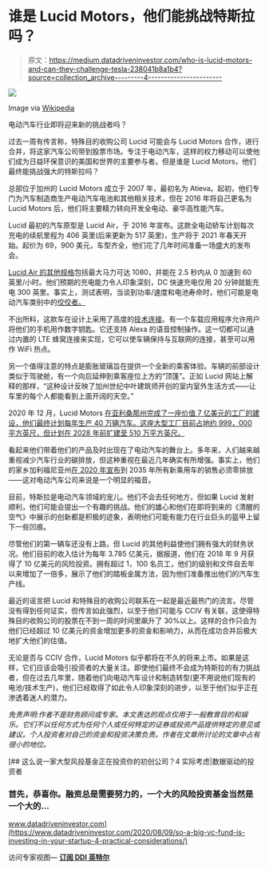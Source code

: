 # 谁是 Lucid Motors，他们能挑战特斯拉吗？

> 原文：<https://medium.datadriveninvestor.com/who-is-lucid-motors-and-can-they-challenge-tesla-238041b8a1b4?source=collection_archive---------4----------------------->

![](img/21e60f05fefa0a927a0bd68749deb612.png)

Image via [Wikipedia](https://upload.wikimedia.org/wikipedia/en/a/a1/Lucid_Air_rear_view_in_cityscape.jpg)

电动汽车行业即将迎来新的挑战者吗？

过去一周有传言称，特殊目的收购公司 Lucid 可能会与 Lucid Motors 合作，进行合并，将这家汽车公司带到股票市场。专注于电动汽车，这样的权力移动可以使他们成为日益环保意识的美国和世界的主要参与者。但是谁是 Lucid Motors，他们最终能挑战强大的特斯拉吗？

总部位于加州的 Lucid Motors 成立于 2007 年，最初名为 Atieva。起初，他们专门为汽车制造商生产电动汽车电池和其他相关技术，但在 2016 年将自己更名为 Lucid Motors 后，他们将主要精力转向开发全电动、豪华高性能汽车。

Lucid 最初的汽车原型是 Lucid Air，于 2016 年宣布。这款全电动轿车计划每次充电的续航里程为 406 英里(后来更新为 517 英里)，生产将于 2021 年春天开始。起价为 69，900 美元，车型齐全，他们花了几年时间准备一场盛大的发布会。

[Lucid Air 的其他规格](https://www.lucidmotors.com/air)包括最大马力可达 1080，并能在 2.5 秒内从 0 加速到 60 英里/小时。他们预期的充电能力令人印象深刻，DC 快速充电仅用 20 分钟就能充电 300 英里。事实上，测试表明，当谈到功率/速度和电池寿命时，他们可能是电动汽车类别中的[佼佼者。](https://www.cnet.com/roadshow/news/2021-lucid-air-tesla-model-s-porsche-taycan-comparison/)

不出所料，这款车在设计上采用了高度的[技术连接](https://www.lucidmotors.com/air/connectivity)。有一个车载应用程序允许用户将他们的手机用作数字钥匙。它还支持 Alexa 的语音控制操作。这一切都可以通过内置的 LTE 蜂窝连接来实现，它可以使车辆保持与互联网的连接，甚至可以用作 WiFi 热点。

另一个值得注意的特点是膨胀玻璃旨在提供一个全新的乘客体验。车辆的前部设计类似于驾驶舱，有一个向后延伸到乘客座位上方的“顶篷”。正如 Lucid 网站上解释的那样，“这种设计反映了加州世纪中叶建筑师开创的室内室外生活方式——让车里的每个人都能看到上面开阔的天空。”

2020 年 12 月，Lucid Motors [在亚利桑那州完成了一座价值 7 亿美元的工厂的建设，他们最终计划每年生产 40 万辆汽车。这座大型工厂目前占地约 999，000 平方英尺，但计划在 2028 年前扩建至 510 万平方英尺。](https://en.wikipedia.org/wiki/Lucid_Motors)

看起来他们带着他们的产品及时出现在了电动汽车的舞台上。多年来，人们越来越重视减少汽车行业的碳排放，但这种重视在最近几年确实有所增强。事实上，他们的家乡加利福尼亚州[在 2020 年宣布](https://www.gov.ca.gov/2020/09/23/governor-newsom-announces-california-will-phase-out-gasoline-powered-cars-drastically-reduce-demand-for-fossil-fuel-in-californias-fight-against-climate-change/#:~:text=Following%20the%20order%2C%20the%20California,percent%20improvement%20in%20oxides%20of)到 2035 年所有新乘用车的销售必须零排放——这对电动汽车公司来说是一个明显的福音。

目前，特斯拉是电动汽车领域的宠儿。他们不会去任何地方，但如果 Lucid 发射顺利，他们可能会提出一个有趣的挑战。他们的雄心和他们在即将到来的《清醒的空气》中展示的创新都是积极的迹象，表明他们可能有能力在行业巨头的盔甲上留下一些凹痕。

尽管他们的第一辆车还没有上路，但 Lucid 的其他利益使他们拥有强大的财务状况。他们目前的收入估计为每年 3.785 亿美元，据报道，他们在 2018 年 9 月获得了 10 亿美元的风险投资。拥有超过 1，100 名员工，他们的级别和文件自去年以来增加了一倍多，展示了他们的踏板金属方法，因为他们准备推出他们的汽车生产线。

最近的谣言把 Lucid 和特殊目的收购公司联系在一起是最近最热门的流言。尽管没有得到任何证实，但传言如此强烈，以至于他们可能与 CCIV 有关联，这使得特殊目的收购公司的股票在不到一周的时间里飙升了 30%以上。这样的合作只会为他们已经超过 10 亿美元的资金增加更多的资金和影响力，从而在成功合并后极大地扩大他们的估值。

无论是否与 CCIV 合作，Lucid Motors 似乎都将在不久的将来上市。如果是这样，它们应该会吸引投资者的大量关注。即使他们最终不会成为特斯拉的有力挑战者，但在过去几年里，随着他们向电动汽车设计和制造转型(更不用说他们现有的电池/技术生产)，他们已经取得了如此令人印象深刻的进步，以至于他们似乎正在渗透着迷人的潜力。

*免责声明:作者不是财务顾问或专家。本文表达的观点仅用于一般教育目的和娱乐。它们不以任何方式为任何个人或任何特定的证券或投资产品提供特定的意见或建议。个人投资者对自己的资金和投资决策负责。作者在文章所讨论的文章中占有很小的地位。*

[](https://www.datadriveninvestor.com/2020/08/09/so-a-big-vc-fund-is-investing-in-your-startup-4-practical-considerations/) [## 这么说一家大型风投基金正在投资你的初创公司？4 实际考虑|数据驱动的投资者

### 首先，恭喜你。融资总是需要努力的，一个大的风险投资基金当然是一个大的…

www.datadriveninvestor.com](https://www.datadriveninvestor.com/2020/08/09/so-a-big-vc-fund-is-investing-in-your-startup-4-practical-considerations/) 

访问专家视图— [**订阅 DDI 英特尔**](https://datadriveninvestor.com/ddi-intel)